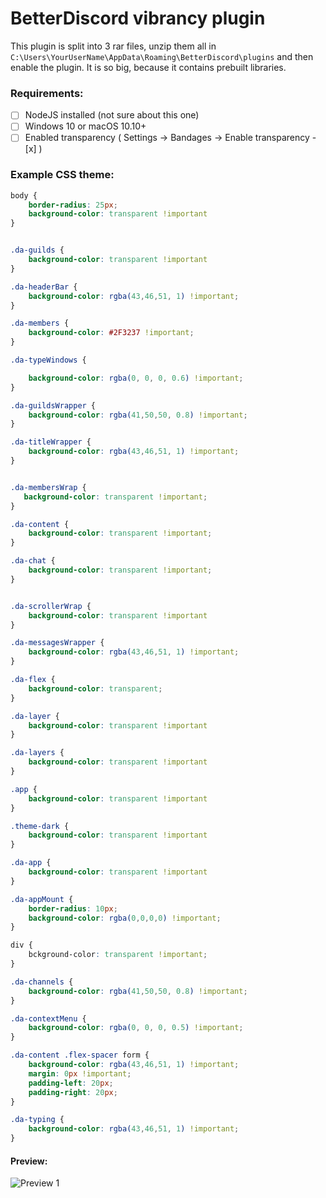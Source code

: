 # BetterDiscord vibrancy plugin

This plugin is split into 3 rar files, unzip them all in `C:\Users\YourUserName\AppData\Roaming\BetterDiscord\plugins` and then enable the plugin. It is so big, because it contains prebuilt libraries.

### Requirements:
- [ ] NodeJS installed (not sure about this one)
- [ ] Windows 10 or macOS 10.10+
- [ ] Enabled transparency ( Settings -> Bandages -> Enable transparency - [x] )

### Example CSS theme: 

```css
body {
    border-radius: 25px;
    background-color: transparent !important
}


.da-guilds {
    background-color: transparent !important
}

.da-headerBar {
    background-color: rgba(43,46,51, 1) !important;
}

.da-members {
    background-color: #2F3237 !important;
}

.da-typeWindows {

    background-color: rgba(0, 0, 0, 0.6) !important;
}

.da-guildsWrapper {
    background-color: rgba(41,50,50, 0.8) !important;
}

.da-titleWrapper {
    background-color: rgba(43,46,51, 1) !important;
}


.da-membersWrap {
   background-color: transparent !important;
}

.da-content {
    background-color: transparent !important;
}

.da-chat {
    background-color: transparent !important;
}


.da-scrollerWrap {
    background-color: transparent !important
}

.da-messagesWrapper {
    background-color: rgba(43,46,51, 1) !important;
}

.da-flex {
    background-color: transparent;
}

.da-layer {
    background-color: transparent !important
}

.da-layers {
    background-color: transparent !important
}

.app {
    background-color: transparent !important
}

.theme-dark {
    background-color: transparent !important
}

.da-app {
    background-color: transparent !important
}

.da-appMount {
    border-radius: 10px;
    background-color: rgba(0,0,0,0) !important;
}

div {
    bckground-color: transparent !important;
}

.da-channels {
    background-color: rgba(41,50,50, 0.8) !important;
}

.da-contextMenu {
    background-color: rgba(0, 0, 0, 0.5) !important;
}

.da-content .flex-spacer form {
    background-color: rgba(43,46,51, 1) !important;
    margin: 0px !important;
    padding-left: 20px;
    padding-right: 20px;
}

.da-typing {
    background-color: rgba(43,46,51, 1) !important;
}


```
#### Preview:
<img src="https://raw.githubusercontent.com/n3oney/BetterDiscordVibrancy/master/Photos/Preview%201.png"
     alt="Preview 1"/>
     

